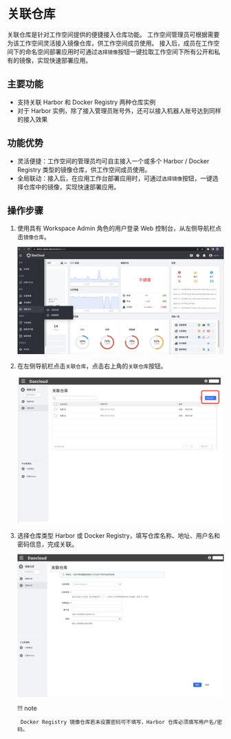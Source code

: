 # 关联仓库

关联仓库是针对工作空间提供的便捷接入仓库功能。
工作空间管理员可根据需要为该工作空间灵活接入镜像仓库，供工作空间成员使用。
接入后，成员在工作空间下的命名空间部署应用时可通过`选择镜像`按钮一键拉取工作空间下所有公开和私有的镜像，实现快速部署应用。

## 主要功能

- 支持关联 Harbor 和 Docker Registry 两种仓库实例
- 对于 Harbor 实例，除了接入管理员账号外，还可以接入机器人账号达到同样的接入效果

## 功能优势

- 灵活便捷：工作空间的管理员均可自主接入一个或多个 Harbor / Docker Registry 类型的镜像仓库，供工作空间成员使用。
- 全局联动：接入后，在应用工作台部署应用时，可通过`选择镜像`按钮，一键选择仓库中的镜像，实现快速部署应用。

[](images/relate01.png)

## 操作步骤

1. 使用具有 Workspace Admin 角色的用户登录 Web 控制台，从左侧导航栏点击`镜像仓库`。

    ![镜像仓库](images/hosted01.png)

1. 在左侧导航栏点击`关联仓库`，点击右上角的`关联仓库`按钮。

    ![关联仓库](images/relate02.png)

1. 选择仓库类型 Harbor 或 Docker Registry，填写仓库名称、地址、用户名和密码信息，完成关联。

    ![填写表单](images/relate03.png)

    !!! note

        Docker Registry 镜像仓库若未设置密码可不填写，Harbor 仓库必须填写用户名/密码。
